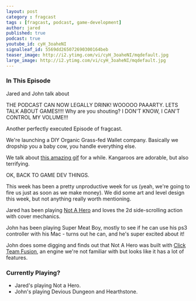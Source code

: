 ```yaml
---
layout: post
category : fragcast
tags : [fragcast, podcast, game-development]
author: jared
published: true
podcast: true
youtube_id: cyH_3oaheNI
signalleaf_id: 5569dd265072690300164beb
teaser_image: http://i2.ytimg.com/vi/cyH_3oaheNI/mqdefault.jpg
large_image: http://i2.ytimg.com/vi/cyH_3oaheNI/mqdefault.jpg
---
```


### In This Episode
Jared and John talk about

THE PODCAST CAN NOW LEGALLY DRINK! WOOOOO PAAARTY. LETS TALK ABOUT GAMES!!!! Why are you shouting? I DON'T KNOW, I CAN'T CONTROL MY VOLUME!!!

Another perfectly executed Episode of fragcast.

We're launching a DIY Organic Grass-fed Wallet company. Basically we dropship you a baby cow, you handle everything else.

We talk about [this amazing gif](http://i.imgur.com/73tVcAG.gif) for a while. Kangaroos are adorable, but also terrifying.

OK, BACK TO GAME DEV THINGS.

This week has been a pretty unproductive week for us (yeah, we're going to fire us just as soon as we make money). We did some art and level design this week, but not anything really worth mentioning.

Jared has been playing [Not A Hero](http://www.devolverdigital.com/games/view/not-a-hero) and loves the 2d side-scrolling action with cover mechanics.

John has been playing Super Meat Boy, mostly to see if he can use his ps3 controller with his Mac - turns out he can, and he's super excited about it!

John does some digging and finds out that Not A Hero was built with [Click Team Fusion](http://www.clickteam.com/), an engine we're not familiar with but looks like it has a lot of features.


### Currently Playing?
 - Jared's playing Not a Hero.
 - John's playing Devious Dungeon and Hearthstone.
